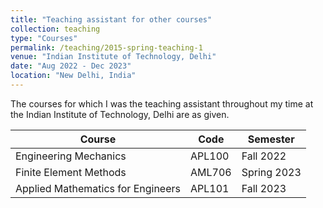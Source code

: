 ```yaml
---
title: "Teaching assistant for other courses"
collection: teaching
type: "Courses"
permalink: /teaching/2015-spring-teaching-1
venue: "Indian Institute of Technology, Delhi"
date: "Aug 2022 - Dec 2023"
location: "New Delhi, India"
---
```


The courses for which I was the teaching assistant throughout my time at the Indian Institute of Technology, Delhi are as given.


| Course                                 | Code    | Semester    |
|----------------------------------------|---------|-------------|
| Engineering Mechanics                  | APL100  | Fall 2022   |
| Finite Element Methods                 | AML706  | Spring 2023 |
| Applied Mathematics for Engineers      | APL101  | Fall 2023   |